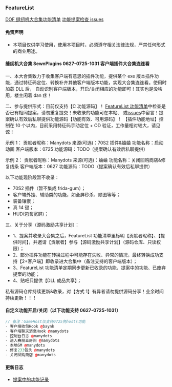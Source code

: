 ### FeatureList

[DOF 缝纫机大合集功能清单](https://github.com/manydots/FeatureList)
[功能提案检查 issues](https://github.com/manydots/FeatureList/issues)

#### 免责声明

-   本项目仅供学习使用，使用本项目时，必须遵守相关法律法规，严禁任何形式的商业用途。

#### 缝纫机大合集 SewnPlugins 0627-0725-1031 客户端插件大合集连连看

一、本大合集致力于收集客户端有意思的插件功能，提供某个 exe 版本插件功能，通过特征码定位、转换补齐其他客户端版本功能，实现大合集连连看。使用时加载 DLL 后，
自动识别客户端版本，开启/关闭相应的功能即可！其实也是没啥用，楼主闲着 dan 疼！

二、参与提供形式：目前仅支持【C 功能源码】！
[FeatureList 功能清单](https://github.com/manydots/FeatureList)中检查是否已有相同提案，请勿重复提交！未收录的功能可在本帖、
或[issues](https://github.com/manydots/FeatureList/issues)中留言！提案确认有效后私聊提供功能源码【功能有效、可用源码】！
【插件功能地址】控制在 10 个以内，目前采用特征码手动定位 + OD 验证，工作量相对较大，请见谅！

示例 1：
贡献者昵称：Manydots
来源(可选)：70S2 插件&蛐蛐
功能名称：启动动画
客户端版本：0725
功能源码：TODO（提案确认有效后私聊提供）

示例 2：
贡献者昵称：Manydots
来源(可选)：蛐蛐
功能名称：关闭回购商店&修复线条
客户端版本：0627
功能源码：TODO（提案确认有效后私聊提供）

以下功能现阶段暂不收录：

-   70S2 插件（暂不集成 frida-gum）；
-   客户端外挂、辅助类的功能，如全屏秒杀、顺图等等；
-   装备镶嵌；
-   真 14 键；
-   HUD(包含宽屏)；

三、关于分享（源码激励共享计划）：

-   1、提案并收录大合集之后，FeatureList 功能清单里标明【贡献者昵称】、【提供时间】，并邀请【贡献者】参与【源码激励共享计划】（源码仓库、只读权限）；
-   2、部分插件功能在转换过程中可能存在失败、异常的情况，最终转换成功支持【2+客户端】即收录进大合集中（备注支持的客户端版本）；
-   3、FeatureList 功能清单定期同步更新已收录的功能、提案中的功能、已废弃提案的功能；
-   4、贴吧只提供【DLL 成品共享】；

私有源码仓库持续更新&收录，对【方式 1】有异者请勿提供源码分享！业余时间持续更新！！！

#### 自定义功能开启/关闭（以下功能支持 0627-0725-1031）

```c++
// 备注：GameHost仅支持0725免hosts功能
- 客户端收包Hook @baynk
- 客户端聊天消息Hook @manydots
- 控制台日志 @manydots
- 进入赛丽亚房间 @manydots
- 本地GM @manydots
- 修复233包头 @manydots
- 关闭回购商店 @manydots
```

#### 更新日志

-   [提案中的功能记录](https://github.com/manydots/FeatureList/blob/main/CHANGELOG.md)
